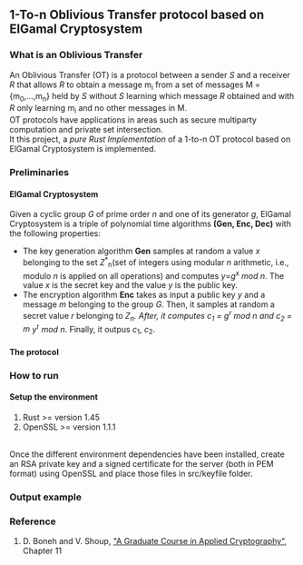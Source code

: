 ## 1-To-n Oblivious Transfer protocol based on ElGamal Cryptosystem
### What is an Oblivious Transfer
An Oblivious Transfer (OT) is a protocol between a sender *S* and a receiver *R* that allows *R* to obtain a message m<sub>i</sub> from a set of messages M = {m<sub>0</sub>,...,m<sub>n</sub>} held by *S* without *S* learning which message *R* obtained and with *R* only learning m<sub>i</sub> and no other messages in M. <br>
OT protocols have applications in areas such as secure multiparty computation and private set intersection.<br>
It this project, a *pure Rust Implementation* of a 1-to-n OT protocol based on ElGamal Cryptosystem is implemented.

### Preliminaries
#### ElGamal Cryptosystem
Given a cyclic group *G* of prime order *n* and one of its generator *g*, ElGamal Cryptosystem is a triple of polynomial time algorithms **(Gen, Enc, Dec)** with the following properties:
- The key generation algorithm **Gen** samples at random a value *x* belonging to the set *Z*<sup>*</sup><sub>n</sub>(set of integers using modular *n* arithmetic, i.e., modulo *n* is applied on all operations) and computes *y*=*g*<sup>x</sup> *mod n*. The value *x* is the secret key and the value *y* is the public key. 
- The encryption algorithm **Enc** takes as input a public key *y* and a message *m* belonging to the group *G*. Then, it samples at random a secret value *r* belonging to *Z*<sup>*</sup><sub>n</sub>. After, it computes *c*<sub>1</sub> = *g*<sup>r</sup> *mod n* and *c*<sub>2</sub> = m* *y*<sup>r</sup> *mod n*. Finally, it outpus *c*<sub>1</sub>, *c*<sub>2</sub>.
#### The protocol

### How to run
#### Setup the environment
1. Rust >= version 1.45
2. OpenSSL >= version 1.1.1
<br>
Once the different environment dependencies have been installed, create an RSA private key and a signed 
certificate for the server (both in PEM format) using OpenSSL and place those files in
src/keyfile folder.

### Output example

### Reference
1. D. Boneh and V. Shoup, ["A Graduate Course in Applied Cryptography"](https://toc.cryptobook.us/), Chapter 11

